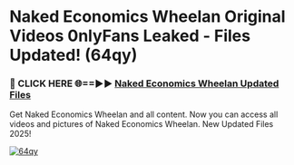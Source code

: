 # Naked Economics Wheelan Original Videos 0nlyFans Leaked - Files Updated! (64qy)

<h3>🔴 CLICK HERE 🌐==►► <a href="https://tinyurl.com/up5wt9bj" rel="nofollow">Naked Economics Wheelan Updated Files</a></h3>

Get Naked Economics Wheelan and all content. Now you can access all videos and pictures of Naked Economics Wheelan. New Updated Files 2025!

[![64qy](https://i.imgur.com/ABiUzMV.gif)](https://tinyurl.com/up5wt9bj)

